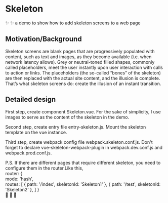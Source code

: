 # Skeleton

:sparkles: :sparkles: a demo to show how to add skeleton screens to a web page

## Motivation/Background
Skeleton screens are blank pages that are progressively populated with content, such as text and images, as they become available (i.e. when network latency allows). Grey or neutral-toned filled shapes, commonly called placeholders, meet the user instantly upon user interaction with calls to action or links. The placeholders (the so-called “bones” of the skeleton) are then replaced with the actual site content, and the illusion is complete. That’s what skeleton screens do: create the illusion of an instant transition.

## Detailed design
First step, create component Skeleton.vue. For the sake of simplicity, I use images to serve as the content of the skeleton in the demo.  

Second step, create entry file entry-skeleton.js. Mount the skeleton template on the vue instance.  

Third step, create webpack config file webpack.skeleton.conf.js. Don't forget to declare vue-skeleton-webpack-plugin in webpack.dev.conf.js and webpack.prod.conf.js.  

P.S. If there are different pages that require different skeleton, you need to configure them in the router.Like this,  
router: {  
        mode: 'hash',  
        routes: [
          {
            path: '/index',
            skeletonId: 'Skeleton1'
          },
          {
            path: '/test',
            skeletonId: 'Skeleton2'
          },
        ]
      }  
:tada: :tada: :tada:
